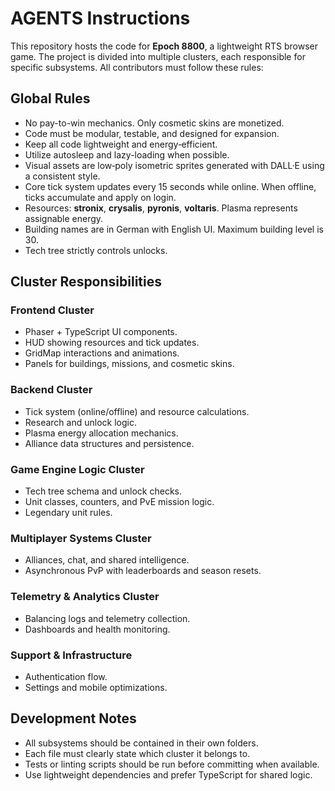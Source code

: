 # AGENTS Instructions

This repository hosts the code for **Epoch 8800**, a lightweight RTS browser game. The project is divided into multiple clusters, each responsible for specific subsystems. All contributors must follow these rules:

## Global Rules
- No pay-to-win mechanics. Only cosmetic skins are monetized.
- Code must be modular, testable, and designed for expansion.
- Keep all code lightweight and energy‑efficient.
- Utilize autosleep and lazy-loading when possible.
- Visual assets are low‑poly isometric sprites generated with DALL·E using a consistent style.
- Core tick system updates every 15 seconds while online. When offline, ticks accumulate and apply on login.
- Resources: **stronix**, **crysalis**, **pyronis**, **voltaris**. Plasma represents assignable energy.
- Building names are in German with English UI. Maximum building level is 30.
- Tech tree strictly controls unlocks.

## Cluster Responsibilities

### Frontend Cluster
- Phaser + TypeScript UI components.
- HUD showing resources and tick updates.
- GridMap interactions and animations.
- Panels for buildings, missions, and cosmetic skins.

### Backend Cluster
- Tick system (online/offline) and resource calculations.
- Research and unlock logic.
- Plasma energy allocation mechanics.
- Alliance data structures and persistence.

### Game Engine Logic Cluster
- Tech tree schema and unlock checks.
- Unit classes, counters, and PvE mission logic.
- Legendary unit rules.

### Multiplayer Systems Cluster
- Alliances, chat, and shared intelligence.
- Asynchronous PvP with leaderboards and season resets.

### Telemetry & Analytics Cluster
- Balancing logs and telemetry collection.
- Dashboards and health monitoring.

### Support & Infrastructure
- Authentication flow.
- Settings and mobile optimizations.

## Development Notes
- All subsystems should be contained in their own folders.
- Each file must clearly state which cluster it belongs to.
- Tests or linting scripts should be run before committing when available.
- Use lightweight dependencies and prefer TypeScript for shared logic.

